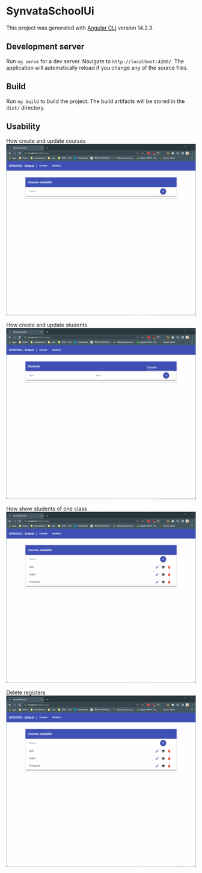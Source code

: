 # SynvataSchoolUi

This project was generated with [Angular CLI](https://github.com/angular/angular-cli) version 14.2.3.

## Development server

Run `ng serve` for a dev server. Navigate to `http://localhost:4200/`. The application will automatically reload if you change any of the source files.


## Build

Run `ng build` to build the project. The build artifacts will be stored in the `dist/` directory.

## Usability

How create and update courses
![Create and Update Course](./giff/create_and_update_course.gif)

How create and update students
![Create and Update students](./giff/create_and_update_students.gif)

How show students of one class
![show students](./giff/show_students.gif)

Delete registers
![Delete registers](./giff/delete_users_and_courses.gif)
